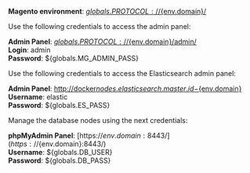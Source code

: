 **Magento environment**: [${globals.PROTOCOL}://${env.domain}/](${globals.PROTOCOL}://${env.domain}/)

Use the following credentials to access the admin panel:

**Admin Panel**: [${globals.PROTOCOL}://${env.domain}/admin/](${globals.PROTOCOL}://${env.domain}/admin/)  
**Login**: admin  
**Password**: ${globals.MG_ADMIN_PASS}  

Use the following credentials to access the Elasticsearch admin panel:

**Admin Panel**: [http://docker${nodes.elasticsearch.master.id}-${env.domain}](http://docker${nodes.elasticsearch.master.id}-${env.domain})  
**Username**: elastic  
**Password**: ${globals.ES_PASS}  

Manage the database nodes using the next credentials:

**phpMyAdmin Panel**: [https://${env.domain}:8443/](https://${env.domain}:8443/)  
**Username**: ${globals.DB_USER}    
**Password**: ${globals.DB_PASS}  
